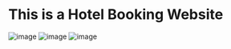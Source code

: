 # This is a Hotel Booking Website

![image](https://github.com/Anish1411/TravelNest/assets/85382626/6dcfb751-0fa1-47b7-aadc-bd8629b60b62)
![image](https://github.com/Anish1411/TravelNest/assets/85382626/53c23ee0-0888-4775-900f-5d891e41c800)
![image](https://github.com/Anish1411/TravelNest/assets/85382626/318a1edb-e7ed-4343-ab7f-e8c54609c42e)


